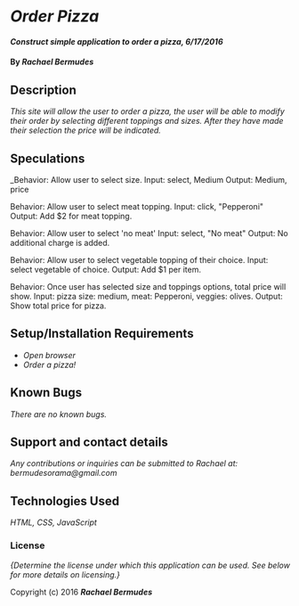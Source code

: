 # _Order Pizza_

#### _Construct simple application to order a pizza, 6/17/2016_

#### By _**Rachael Bermudes**_

## Description

_This site will allow the user to order a pizza, the user will be able to modify their order by selecting different toppings and sizes. After they have made their selection the price will be indicated._

## Speculations
_Behavior: Allow user to select size.
Input: select, Medium
Output: Medium, price

Behavior: Allow user to select meat topping.
Input: click, "Pepperoni"
Output: Add $2 for meat topping.

Behavior: Allow user to select 'no meat'
Input: select, "No meat"
Output: No additional charge is added.

Behavior: Allow user to select vegetable topping of their choice.
Input: select vegetable of choice.
Output: Add $1 per item.

Behavior: Once user has selected size and toppings options, total price will show.
Input: pizza size: medium, meat: Pepperoni, veggies: olives.
Output: Show total price for pizza.

## Setup/Installation Requirements

* _Open browser_
* _Order a pizza!_


## Known Bugs

_There are no known bugs._

## Support and contact details

_Any contributions or inquiries can be submitted to Rachael at: bermudesorama@gmail.com_

## Technologies Used

_HTML, CSS, JavaScript_

### License

*{Determine the license under which this application can be used.  See below for more details on licensing.}*

Copyright (c) 2016 **_Rachael Bermudes_**
